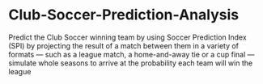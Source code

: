 # Club-Soccer-Prediction-Analysis
Predict the Club Soccer winning team by using Soccer Prediction Index (SPI) by projecting the result of a match between them in a variety of formats — such as a league match, a home-and-away tie or a cup final — simulate whole seasons to arrive at the probability each team will win the league
